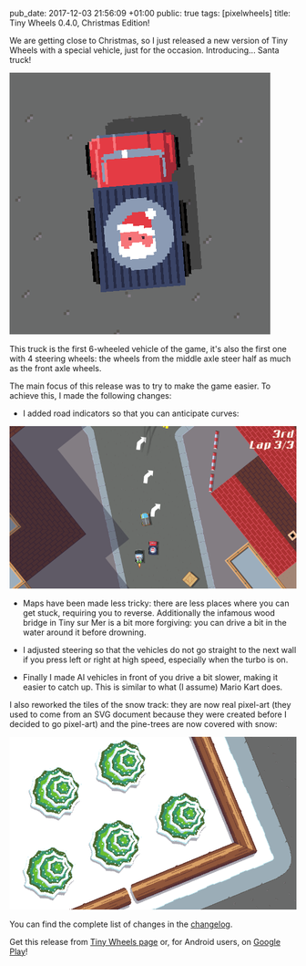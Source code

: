 pub_date: 2017-12-03 21:56:09 +01:00
public: true
tags: [pixelwheels]
title: Tiny Wheels 0.4.0, Christmas Edition!

We are getting close to Christmas, so I just released a new version of Tiny Wheels with a special vehicle, just for the occasion. Introducing... Santa truck!

![Santa truck](santa-truck.png)

This truck is the first 6-wheeled vehicle of the game, it's also the first one with 4 steering wheels: the wheels from the middle axle steer half as much as the front axle wheels.

The main focus of this release was to try to make the game easier. To achieve this, I made the following changes:

- I added road indicators so that you can anticipate curves:

![Road indicators](road-indicators.png)

- Maps have been made less tricky: there are less places where you can get stuck, requiring you to reverse. Additionally the infamous wood bridge in Tiny sur Mer is a bit more forgiving: you can drive a bit in the water around it before drowning.

- I adjusted steering so that the vehicles do not go straight to the next wall if you press left or right at high speed, especially when the turbo is on.

- Finally I made AI vehicles in front of you drive a bit slower, making it easier to catch up. This is similar to what (I assume) Mario Kart does.

I also reworked the tiles of the snow track: they are now real pixel-art (they used to come from an SVG document because they were created before I decided to go pixel-art) and the pine-trees are now covered with snow:

![Snowy pine trees](snowy-pine-trees.png)

<!-- break -->

You can find the complete list of changes in the [changelog][].

Get this release from [Tiny Wheels page](/projects/tinywheels/) or, for Android users, on [Google Play][gp]!

[changelog]: https://github.com/agateau/tinywheels/blob/master/CHANGELOG.md
[gp]: https://play.google.com/apps/testing/com.agateau.tinywheels.android
